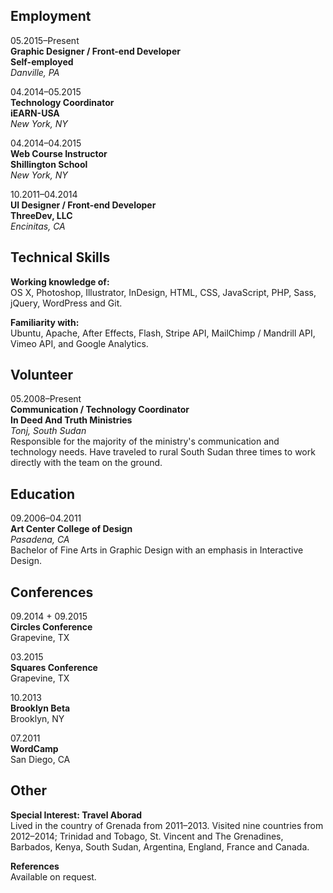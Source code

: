 ## Employment

05.2015–Present  
**Graphic Designer / Front-end Developer**  
**Self-employed**  
*Danville, PA*

04.2014–05.2015  
**Technology Coordinator**  
**iEARN-USA**  
*New York, NY*  

04.2014–04.2015  
**Web Course Instructor**  
**Shillington School**  
*New York, NY* 

10.2011–04.2014  
**UI Designer / Front-end Developer**  
**ThreeDev, LLC**  
*Encinitas, CA*  

## Technical Skills

**Working knowledge of:**  
OS X, Photoshop, Illustrator, InDesign, HTML, CSS, JavaScript, PHP, Sass, jQuery, WordPress and Git.

**Familiarity with:**  
Ubuntu, Apache, After Effects, Flash, Stripe API, MailChimp / Mandrill API, Vimeo API, and Google Analytics.

## Volunteer

05.2008–Present  
**Communication / Technology Coordinator**  
**In Deed And Truth Ministries**  
*Tonj, South Sudan*  
Responsible for the majority of the ministry's communication and technology needs. Have traveled to rural South Sudan three times to work directly with the team on the ground.

## Education

09.2006–04.2011  
**Art Center College of Design**  
*Pasadena, CA*  
Bachelor of Fine Arts in Graphic Design with an emphasis in Interactive Design.

## Conferences

09.2014 + 09.2015  
**Circles Conference**  
Grapevine, TX

03.2015  
**Squares Conference**  
Grapevine, TX

10.2013  
**Brooklyn Beta**  
Brooklyn, NY

07.2011  
**WordCamp**  
San Diego, CA

## Other

**Special Interest: Travel Aborad**  
Lived in the country of Grenada from 2011–2013. Visited nine countries from 2012–2014; Trinidad and Tobago, St. Vincent and The Grenadines, Barbados, Kenya, South Sudan, Argentina, England, France and Canada.

**References**  
Available on request.